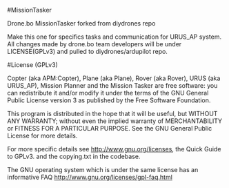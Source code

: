 #MissionTasker

Drone.bo MissionTasker forked from diydrones repo

Make this one for specifics tasks and communication for URUS_AP system. All changes made by drone.bo team developers will be under LICENSE(GPLv3) and pulled to diydrones/ardupilot repo.

#License (GPLv3)

Copter (aka APM:Copter), Plane (aka Plane), Rover (aka Rover), URUS (aka URUS_AP), Mission Planner and the Mission Tasker are free software: you can redistribute it and/or modify it under the terms of the GNU General Public License version 3 as published by the Free Software Foundation.

This program is distributed in the hope that it will be useful, but WITHOUT ANY WARRANTY; without even the implied warranty of MERCHANTABILITY or FITNESS FOR A PARTICULAR PURPOSE. See the GNU General Public License for more details.

For more specific details see http://www.gnu.org/licenses, the Quick Guide to GPLv3. and the copying.txt in the codebase.

The GNU operating system which is under the same license has an informative FAQ http://www.gnu.org/licenses/gpl-faq.html
